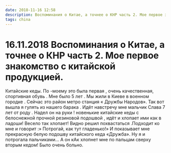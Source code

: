 ```yaml
---
date: 2018-11-16 12:58
description: Воспоминания о Китае, а точнее о КНР часть 2. Мое первое знакомство с китайской продукцией.
tags: china
---
```

# 16.11.2018 Воспоминания о Китае, а точнее о КНР часть 2. Мое первое знакомство с китайской продукцией.

Китайские кеды. По -моему это была первая , очень качественная,  спортивная обувь   . Мне было 5 лет . Мы жили в Киеве в военном городке . Сейчас это район метро станция « Дружбы Народов». Так вот вышла я гулять из нашего барака . Идёт навстречу мне мальчик Слава 7 лет от роду . Надел он на руки ! новенькие китайские кеды с белоснежной прочной резиновой подошвой , идёт  и хлопает ими как в ладоши! Весело так хлопает!  Видно решил похвастаться .Подходит ко мне и говорит :» Потрогай, как тут гладенько!» И показывает мне прекрасную белую подошву китайского кеда «Дружба». Ну я и потрогала пальчиками... А он кАк хлопнет мне по пальцам сверху вторым кедом!  Было очень больно.
